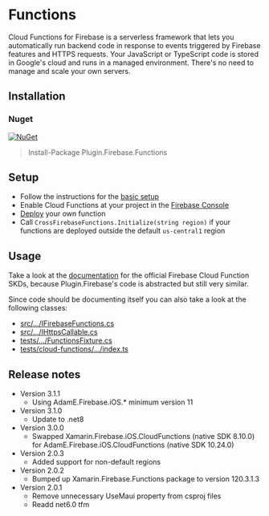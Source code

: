 # Functions

Cloud Functions for Firebase is a serverless framework that lets you automatically run backend code in response to events triggered by Firebase features and HTTPS requests. Your JavaScript or TypeScript code is stored in Google's cloud and runs in a managed environment. There's no need to manage and scale your own servers.

## Installation
### Nuget
[![NuGet](https://img.shields.io/nuget/v/plugin.firebase.functions.svg?maxAge=86400&style=flat)](https://www.nuget.org/packages/Plugin.Firebase.Functions/)

> Install-Package Plugin.Firebase.Functions

## Setup

- Follow the instructions for the [basic setup](https://github.com/TobiasBuchholz/Plugin.Firebase/blob/master/README.md#basic-setup)
- Enable Cloud Functions at your project in the [Firebase Console](https://console.firebase.google.com/)
- [Deploy](https://firebase.google.com/docs/functions/get-started?hl=en) your own function
- Call `CrossFirebaseFunctions.Initialize(string region)` if your functions are deployed outside the default `us-central1` region

## Usage

Take a look at the [documentation](https://firebase.google.com/docs/functions/callable?hl=en#call_the_function) for the official Firebase Cloud Function SKDs, because Plugin.Firebase's code is abstracted but still very similar.

Since code should be documenting itself you can also take a look at the following classes:
- [src/.../IFirebaseFunctions.cs](https://github.com/TobiasBuchholz/Plugin.Firebase/blob/master/src/Shared/Functions/IFirebaseFunctions.cs)
- [src/.../IHttpsCallable.cs](https://github.com/TobiasBuchholz/Plugin.Firebase/blob/master/src/Shared/Functions/IHttpsCallable.cs)
- [tests/.../FunctionsFixture.cs](https://github.com/TobiasBuchholz/Plugin.Firebase/blob/master/tests/Plugin.Firebase.IntegrationTests/Functions/FunctionsFixture.cs)
- [tests/cloud-functions/.../index.ts](https://github.com/TobiasBuchholz/Plugin.Firebase/blob/master/tests/cloud-functions/functions/src/index.ts)

## Release notes
- Version 3.1.1
  - Using AdamE.Firebase.iOS.* minimum version 11
- Version 3.1.0
  - Update to .net8
- Version 3.0.0
  - Swapped Xamarin.Firebase.iOS.CloudFunctions (native SDK 8.10.0) for AdamE.Firebase.iOS.CloudFunctions (native SDK 10.24.0)
- Version 2.0.3
  - Added support for non-default regions
- Version 2.0.2
  - Bumped up Xamarin.Firebase.Functions package to version 120.3.1.3
- Version 2.0.1
  - Remove unnecessary UseMaui property from csproj files
  - Readd net6.0 tfm
